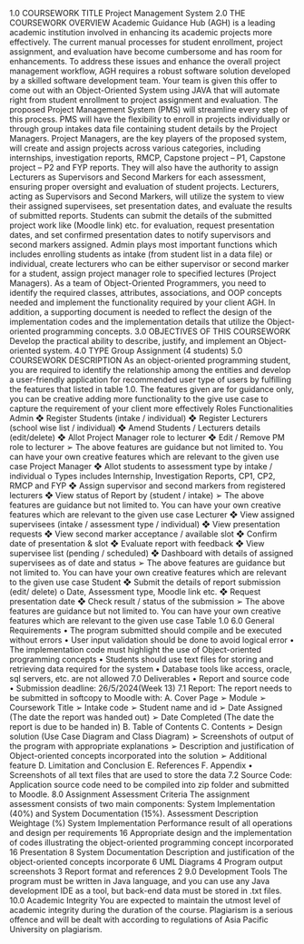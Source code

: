 1.0 COURSEWORK TITLE
Project Management System
2.0 THE COURSEWORK OVERVIEW
Academic Guidance Hub (AGH) is a leading academic institution involved in enhancing its academic projects more effectively. The current manual processes for student enrollment, project assignment, and evaluation have become cumbersome and has room for enhancements. To address these issues and enhance the overall project management workflow, AGH requires a robust software solution developed by a skilled software development team. Your team is given this offer to come out with an Object-Oriented System using JAVA that will automate right from student enrollment to project assignment and evaluation. The proposed Project Management System (PMS) will streamline every step of this process. PMS will have the flexibility to enroll in projects individually or through group intakes data file containing student details by the Project Managers.
Project Managers, are the key players of the proposed system, will create and assign projects across various categories, including internships, investigation reports, RMCP, Capstone project – P1, Capstone project – P2 and FYP reports. They will also have the authority to assign Lecturers as Supervisors and Second Markers for each assessment, ensuring proper oversight and evaluation of student projects.
Lecturers, acting as Supervisors and Second Markers, will utilize the system to view their assigned supervisees, set presentation dates, and evaluate the results of submitted reports.
Students can submit the details of the submitted project work like (Moodle link) etc. for evaluation, request presentation dates, and set confirmed presentation dates to notify supervisors and second markers assigned.
Admin plays most important functions which includes enrolling students as intake (from student list in a data file) or individual, create lecturers who can be either supervisor or second marker for a student, assign project manager role to specified lectures (Project Managers).
As a team of Object-Oriented Programmers, you need to identify the required classes, attributes, associations, and OOP concepts needed and implement the functionality required by your client AGH.
In addition, a supporting document is needed to reflect the design of the implementation codes and the implementation details that utilize the Object-oriented programming concepts.
3.0 OBJECTIVES OF THIS COURSEWORK
Develop the practical ability to describe, justify, and implement an Object-oriented system.
4.0 TYPE
Group Assignment (4 students)
5.0 COURSEWORK DESCRIPTION
As an object-oriented programming student, you are required to identify the relationship among the entities and develop a user-friendly application for recommended user type of users by fulfilling the features that listed in table 1.0. The features given are for guidance only, you can be creative adding more functionality to the give use case to capture the requirement of your client more effectively
Roles
Functionalities
Admin
❖ Register Students (intake / individual)
❖ Register Lecturers (school wise list / individual)
❖ Amend Students / Lecturers details (edit/delete)
❖ Allot Project Manager role to lecturer
❖ Edit / Remove PM role to lecturer
➢ The above features are guidance but not limited to. You can have your own creative features which are relevant to the given use case
Project Manager
❖ Allot students to assessment type by intake / individual
o Types includes Internship, Investigation Reports, CP1, CP2, RMCP and FYP
❖ Assign supervisor and second markers from registered lecturers
❖ View status of Report by (student / intake)
➢ The above features are guidance but not limited to. You can have your own creative features which are relevant to the given use case
Lecturer
❖ View assigned supervisees (intake / assessment type / individual)
❖ View presentation requests
❖ View second marker acceptance / available slot
❖ Confirm date of presentation & slot
❖ Evaluate report with feedback
❖ View supervisee list (pending / scheduled)
❖ Dashboard with details of assigned supervisees as of date and status
➢ The above features are guidance but not limited to. You can have your own creative features which are relevant to the given use case
Student
❖ Submit the details of report submission (edit/ delete)
o Date, Assessment type, Moodle link etc.
❖ Request presentation date
❖ Check result / status of the submission
➢ The above features are guidance but not limited to. You can have your own creative features which are relevant to the given use case
Table 1.0
6.0 General Requirements
• The program submitted should compile and be executed without errors
• User input validation should be done to avoid logical error
• The implementation code must highlight the use of Object-oriented programming concepts
• Students should use text files for storing and retrieving data required for the system
• Database tools like access, oracle, sql servers, etc. are not allowed
7.0 Deliverables
• Report and source code
• Submission deadline: 26/5/2024(Week 13)
7.1 Report:
The report needs to be submitted in softcopy to Moodle with:
A. Cover Page
➢ Module
➢ Coursework Title
➢ Intake code
➢ Student name and id
➢ Date Assigned (The date the report was handed out)
➢ Date Completed (The date the report is due to be handed in)
B. Table of Contents
C. Contents
➢ Design solution (Use Case Diagram and Class Diagram)
➢ Screenshots of output of the program with appropriate explanations
➢ Description and justification of Object-oriented concepts incorporated into the solution
➢ Additional feature
D. Limitation and Conclusion
E. References
F. Appendix
• Screenshots of all text files that are used to store the data
7.2 Source Code:
Application source code need to be compiled into zip folder and submitted to Moodle.
8.0 Assignment Assessment Criteria
The assignment assessment consists of two main components: System Implementation (40%) and System Documentation (15%).
Assessment Description Weightage (%)
System Implementation
Performance result of all operations and design per requirements
16
Appropriate design and the implementation of codes illustrating the object-oriented programming concept incorporated
16
Presentation
8
System Documentation
Description and justification of the object-oriented concepts incorporate
6
UML Diagrams
4
Program output screenshots
3
Report format and references
2
9.0 Development Tools
The program must be written in Java language, and you can use any Java development IDE as a tool, but back-end data must be stored in .txt files.
10.0 Academic Integrity
You are expected to maintain the utmost level of academic integrity during the duration of the course. Plagiarism is a serious offence and will be dealt with according to regulations of Asia Pacific University on plagiarism.
